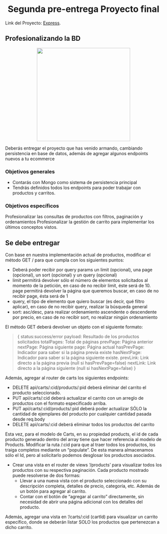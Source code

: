<h1 align="center">Segunda pre-entrega Proyecto final  </h1>

Link del Proyecto: [Express](https://github.com/Dacelisl/express).

## Profesionalizando la BD

<div align="center">
  <img src='https://softprodigy.com/wp-content/uploads/2019/07/express-js.png' width='300px'/>
   </div>

Deberás entregar el proyecto que has venido armando, cambiando persistencia en base de datos, además de agregar algunos endpoints nuevos a tu ecommerce

### Objetivos generales

- Contarás con Mongo como sistema de persistencia principal
- Tendrás definidos todos los endpoints para poder trabajar con productos y carritos.

### Objetivos específicos

Profesionalizar las consultas de productos con filtros, paginación y ordenamientos
Profesionalizar la gestión de carrito para implementar los últimos conceptos vistos.

## Se debe entregar

Con base en nuestra implementación actual de productos, modificar el método GET / para que cumpla con los siguientes puntos:

- Deberá poder recibir por query params un limit (opcional), una page (opcional), un sort (opcional) y un query (opcional)
- limit permitirá devolver sólo el número de elementos solicitados al momento de la petición, en caso de no recibir limit, éste será de 10.
  page permitirá devolver la página que queremos buscar, en caso de no recibir page, ésta será de 1
- query, el tipo de elemento que quiero buscar (es decir, qué filtro aplicar), en caso de no recibir query, realizar la búsqueda general
- sort: asc/desc, para realizar ordenamiento ascendente o descendente por precio, en caso de no recibir sort, no realizar ningún ordenamiento

El método GET deberá devolver un objeto con el siguiente formato:

> {
> status:success/error
> payload: Resultado de los productos solicitados
> totalPages: Total de páginas
> prevPage: Página anterior
> nextPage: Página siguiente
> page: Página actual
> hasPrevPage: Indicador para saber si la página previa existe
> hasNextPage: Indicador para saber si la página siguiente existe.
> prevLink: Link directo a la página previa (null si hasPrevPage=false)
> nextLink: Link directo a la página siguiente (null si hasNextPage=false)
> }

Además, agregar al router de carts los siguientes endpoints:

- DELETE api/carts/:cid/products/:pid deberá eliminar del carrito el producto seleccionado.
- PUT api/carts/:cid deberá actualizar el carrito con un arreglo de productos con el formato especificado arriba.
- PUT api/carts/:cid/products/:pid deberá poder actualizar SÓLO la cantidad de ejemplares del producto por cualquier cantidad pasada desde req.body
- DELETE api/carts/:cid deberá eliminar todos los productos del carrito

Esta vez, para el modelo de Carts, en su propiedad products, el id de cada producto generado dentro del array tiene que hacer referencia al modelo de Products. Modificar la ruta /:cid para que al traer todos los productos, los traiga completos mediante un “populate”. De esta manera almacenamos sólo el Id, pero al solicitarlo podemos desglosar los productos asociados.

- Crear una vista en el router de views ‘/products’ para visualizar todos los productos con su respectiva paginación. Cada producto mostrado puede resolverse de dos formas:
  - Llevar a una nueva vista con el producto seleccionado con su descripción completa, detalles de precio, categoría, etc. Además de un botón para agregar al carrito.
  - Contar con el botón de “agregar al carrito” directamente, sin necesidad de abrir una página adicional con los detalles del producto.

Además, agregar una vista en ‘/carts/:cid (cartId) para visualizar un carrito específico, donde se deberán listar SOLO los productos que pertenezcan a dicho carrito.
